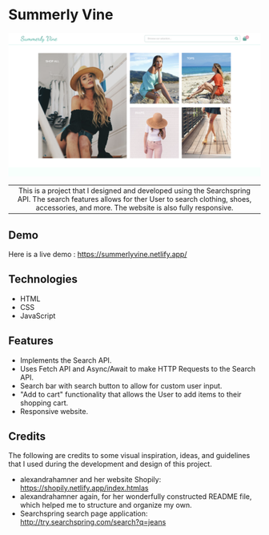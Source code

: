 # Summerly Vine
![](img/summerly-screenshot.png)

<table>
<tr>
<td align="center">
  This is a project that I designed and developed using the Searchspring API. The search features allows for ther User to search clothing, shoes, accessories, and more. The website is also fully responsive.
</td>
</tr>
</table>

## Demo

Here is a live demo : https://summerlyvine.netlify.app/

## Technologies

- HTML
- CSS
- JavaScript

## Features

- Implements the Search API.
- Uses Fetch API and Async/Await to make HTTP Requests to the Search API.
- Search bar with search button to allow for custom user input.
- "Add to cart" functionality that allows the User to add items to their shopping cart.
- Responsive website.

## Credits

The following are credits to some visual inspiration, ideas, and guidelines that I used during the development and design of this project.

- alexandrahamner and her website Shopily: https://shopily.netlify.app/index.htmlas 
- alexandrahamner again, for her wonderfully constructed README file, which helped me to structure and organize my own.
- Searchspring search page application: http://try.searchspring.com/search?q=jeans

